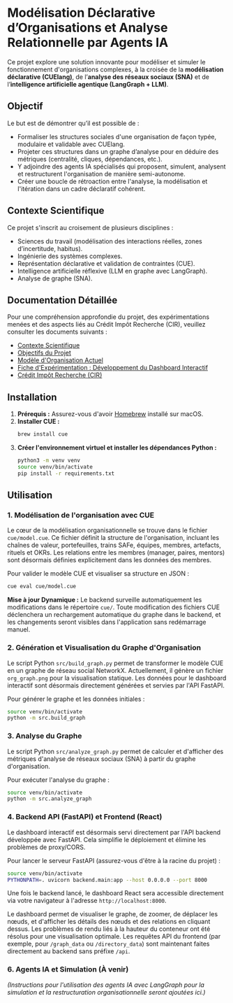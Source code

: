 # Modélisation Déclarative d’Organisations et Analyse Relationnelle par Agents IA

Ce projet explore une solution innovante pour modéliser et simuler le fonctionnement d'organisations complexes, à la croisée de la **modélisation déclarative (CUElang)**, de l’**analyse des réseaux sociaux (SNA)** et de l’**intelligence artificielle agentique (LangGraph + LLM)**.

## Objectif

Le but est de démontrer qu’il est possible de :
- Formaliser les structures sociales d'une organisation de façon typée, modulaire et validable avec CUElang.
- Projeter ces structures dans un graphe d’analyse pour en déduire des métriques (centralité, cliques, dépendances, etc.).
- Y adjoindre des agents IA spécialisés qui proposent, simulent, analysent et restructurent l'organisation de manière semi-autonome.
- Créer une boucle de rétroaction entre l'analyse, la modélisation et l'itération dans un cadre déclaratif cohérent.

## Contexte Scientifique

Ce projet s'inscrit au croisement de plusieurs disciplines :
- Sciences du travail (modélisation des interactions réelles, zones d’incertitude, habitus).
- Ingénierie des systèmes complexes.
- Représentation déclarative et validation de contraintes (CUE).
- Intelligence artificielle réflexive (LLM en graphe avec LangGraph).
- Analyse de graphe (SNA).

## Documentation Détaillée

Pour une compréhension approfondie du projet, des expérimentations menées et des aspects liés au Crédit Impôt Recherche (CIR), veuillez consulter les documents suivants :

*   [Contexte Scientifique](docs/00_contexte.md)
*   [Objectifs du Projet](docs/01_objectifs.md)
*   [Modèle d'Organisation Actuel](docs/02_experimentations/02_01_modele_organisationnel.md)
*   [Fiche d'Expérimentation : Développement du Dashboard Interactif](docs/02_experimentations/02_02_dashboard_interactif.md)
*   [Crédit Impôt Recherche (CIR)](docs/04_credit_impot_recherche.md)

## Installation

1.  **Prérequis :** Assurez-vous d'avoir [Homebrew](https://brew.sh/) installé sur macOS.
2.  **Installer CUE :**
    ```bash
    brew install cue
    ```
3.  **Créer l'environnement virtuel et installer les dépendances Python :**
    ```bash
    python3 -m venv venv
    source venv/bin/activate
    pip install -r requirements.txt
    ```

## Utilisation

### 1. Modélisation de l'organisation avec CUE

Le cœur de la modélisation organisationnelle se trouve dans le fichier `cue/model.cue`. Ce fichier définit la structure de l'organisation, incluant les chaînes de valeur, portefeuilles, trains SAFe, équipes, membres, artefacts, rituels et OKRs. Les relations entre les membres (manager, paires, mentors) sont désormais définies explicitement dans les données des membres.

Pour valider le modèle CUE et visualiser sa structure en JSON :

```bash
cue eval cue/model.cue
```

**Mise à jour Dynamique :** Le backend surveille automatiquement les modifications dans le répertoire `cue/`. Toute modification des fichiers CUE déclenchera un rechargement automatique du graphe dans le backend, et les changements seront visibles dans l'application sans redémarrage manuel.

### 2. Génération et Visualisation du Graphe d'Organisation

Le script Python `src/build_graph.py` permet de transformer le modèle CUE en un graphe de réseau social NetworkX. Actuellement, il génère un fichier `org_graph.png` pour la visualisation statique. Les données pour le dashboard interactif sont désormais directement générées et servies par l'API FastAPI.

Pour générer le graphe et les données initiales :

```bash
source venv/bin/activate
python -m src.build_graph
```

### 3. Analyse du Graphe

Le script Python `src/analyze_graph.py` permet de calculer et d'afficher des métriques d'analyse de réseaux sociaux (SNA) à partir du graphe d'organisation.

Pour exécuter l'analyse du graphe :

```bash
source venv/bin/activate
python -m src.analyze_graph
```

### 4. Backend API (FastAPI) et Frontend (React)

Le dashboard interactif est désormais servi directement par l'API backend développée avec FastAPI. Cela simplifie le déploiement et élimine les problèmes de proxy/CORS.

Pour lancer le serveur FastAPI (assurez-vous d'être à la racine du projet) :

```bash
source venv/bin/activate
PYTHONPATH=. uvicorn backend.main:app --host 0.0.0.0 --port 8000
```

Une fois le backend lancé, le dashboard React sera accessible directement via votre navigateur à l'adresse `http://localhost:8000`.

Le dashboard permet de visualiser le graphe, de zoomer, de déplacer les nœuds, et d'afficher les détails des nœuds et des relations en cliquant dessus. Les problèmes de rendu liés à la hauteur du conteneur ont été résolus pour une visualisation optimale. Les requêtes API du frontend (par exemple, pour `/graph_data` ou `/directory_data`) sont maintenant faites directement au backend sans préfixe `/api`.

### 6. Agents IA et Simulation (À venir)

*(Instructions pour l'utilisation des agents IA avec LangGraph pour la simulation et la restructuration organisationnelle seront ajoutées ici.)*
